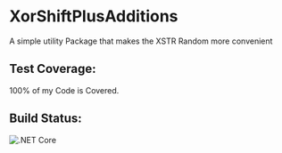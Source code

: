 # XorShiftPlusAdditions
A simple utility Package that makes the XSTR Random more convenient

## Test Coverage:
100% of my Code is Covered.

## Build Status:
![.NET Core](https://github.com/bartimaeusnek/XorShiftPlusAdditions/workflows/.NET%20Core/badge.svg)